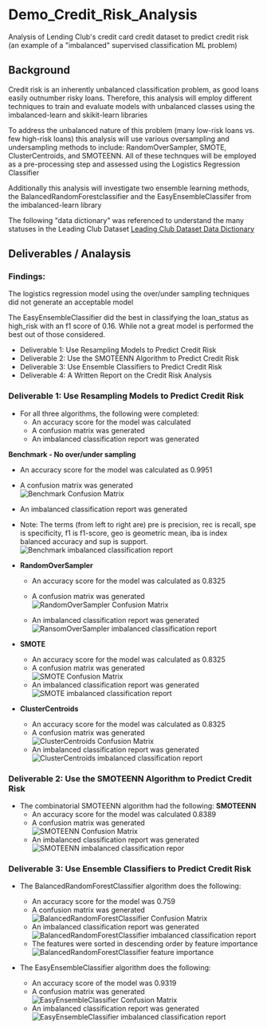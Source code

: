 # Demo_Credit_Risk_Analysis
Analysis of Lending Club's credit card credit dataset to predict credit risk (an example of a "imbalanced" supervised classification ML problem)

## Background
Credit risk is an inherently unbalanced classification problem, as good loans easily outnumber risky loans.  Therefore, this analysis will employ different techniques to train and evaluate models with unbalanced classes using the imbalanced-learn and skikit-learn libraries

To address the unbalanced nature of this problem (many low-risk loans vs. few high-risk loans) this analysis will use various oversampling and undersampling methods to include: RandomOverSampler, SMOTE, ClusterCentroids, and SMOTEENN. All of these technques will be employed as a pre-processing step and assessed using the Logistics Regression Classifier

Additionally this analysis will investigate two ensemble learning methods, the BalancedRandomForestclassifier and the EasyEnsembleClassifer from the imbalanced-learn library


The following "data dictionary" was referenced to understand the many statuses in the Leading Club Dataset
[Leading Club Dataset Data Dictionary](https://help.lendingclub.com/hc/en-us/articles/215488038-What-do-the-different-Note-statuses-mean-)


## Deliverables / Analaysis

### Findings:
The logistics regression model using the over/under sampling techniques did not generate an acceptable model

The EasyEnsembleClassifier did the best in classifying the loan_status as high_risk with an f1 score of 0.16. While not a great model is performed the best out of those considered.

* Deliverable 1: Use Resampling Models to Predict Credit Risk
* Deliverable 2: Use the SMOTEENN Algorithm to Predict Credit Risk
* Deliverable 3: Use Ensemble Classifiers to Predict Credit Risk
* Deliverable 4: A Written Report on the Credit Risk Analysis 

### Deliverable 1: Use Resampling Models to Predict Credit Risk
* For all three algorithms, the following were completed:
  - An accuracy score for the model was calculated 
  - A confusion matrix was generated 
  - An imbalanced classification report was generated 

**Benchmark - No over/under sampling**
  - An accuracy score for the model was calculated as 0.9951
  - A confusion matrix was generated <br>
    ![Benchmark Confusion Matrix](./Images/Baseline_confusion_matrix.png)

  - An imbalanced classification report was generated <br>
  - Note: The terms (from left to right are) pre is precision, rec is recall, spe is specificity, f1 is f1-score, geo is geometric mean, iba is index balanced accuracy and sup is support.
    ![Benchmark imbalanced classification report](./Images/Baseline_imballanced_classification_report.png)

* **RandomOverSampler**
  - An accuracy score for the model was calculated as 0.8325
  - A confusion matrix was generated <br>
    ![RandomOverSampler Confusion Matrix](./Images/RandomOverSampler_confusion_matrix.png)

  - An imbalanced classification report was generated <br>
    ![RansomOverSampler imbalanced classification report](./Images/RandomOverSampler_imballanced_classification_report.png)
* **SMOTE**
  - An accuracy score for the model was calculated as 0.8325
  - A confusion matrix was generated <br>
    ![SMOTE Confusion Matrix](./Images/SMOTE_confusion_matrix.png)
  - An imbalanced classification report was generated <br>
    ![SMOTE imbalanced classification report](./Images/SMOTE_imballanced_classification_report.png)

* **ClusterCentroids**
  - An accuracy score for the model was calculated as 0.8325
  - A confusion matrix was generated <br>
    ![ClusterCentroids Confusion Matrix](./Images/ClusterCentroids_confusion_matrix.png)
  - An imbalanced classification report was generated <br>
    ![ClusterCentroids imbalanced classification report](./Images/ClusterCentroids_imballanced_classification_report.png)

### Deliverable 2: Use the SMOTEENN Algorithm to Predict Credit Risk
* The combinatorial SMOTEENN algorithm had the following:
**SMOTEENN**
  - An accuracy score for the model was calculated 0.8389
  - A confusion matrix was generated <br>
    ![SMOTEENN Confusion Matrix](./Images/SMOTEENN_confusion_matrix.png)
  - An imbalanced classification report was generated <br>
    ![SMOTEENN imbalanced classification repor](./Images/SMOTE_imballanced_classification_report.png)


### Deliverable 3: Use Ensemble Classifiers to Predict Credit Risk
* The BalancedRandomForestClassifier algorithm does the following:
  - An accuracy score for the model was 0.759
  - A confusion matrix was generated <br>
    ![BalancedRandomForestClassifier Confusion Matrix](./Images/BalancedRandomForestClassifier_confusion_matrix.png)
  - An imbalanced classification report was generated <br>
    ![BalancedRandomForestClassifier imbalanced classification report](./Images/BalancedRandomForestClassifier_imballanced_classification_report.png)
  - The features were sorted in descending order by feature importance <br>
    ![BalancedRandomForestClassifier feature importance](./Images/BalancedRandomForestClassifier_feature_importance.png)

* The EasyEnsembleClassifier algorithm does the following:
  - An accuracy score of the model was 0.9319
  - A confusion matrix was generated <br>
    ![EasyEnsembleClassifier Confusion Matrix](./Images/EasyEnsembleClassifier_confusion_matrix.png)
  - An imbalanced classification report was generated <br>
    ![EasyEnsembleClassifier imbalanced classification report](./Images/EasyEnsembleClassifier_imballanced_classification_report.png)